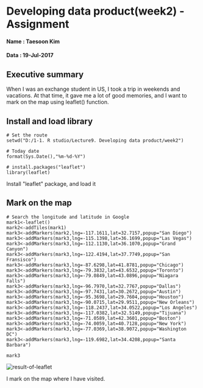 # Developing data product(week2) - Assignment

#### Name : Taesoon Kim
#### Data : 19-Jul-2017

## Executive summary
When I was an exchange student in US, I took a trip in weekends and vacations. At that time, it gave me a lot of good memories, and I want to mark on the map using leaflet() function.

## Install and load library
```{r load}
# Set the route
setwd("D:/1-1. R studio/Lecture9. Developing data product/week2")

# Today date
format(Sys.Date(),"%m-%d-%Y")

# install.packages("leaflet")
library(leaflet)
```

Install "leaflet" package, and load it


## Mark on the map
```{r using leaflet function}
# Search the longitude and latitude in Google
mark1<-leaflet()
mark2<-addTiles(mark1)
mark3<-addMarkers(mark2,lng=-117.1611,lat=32.7157,popup="San Diego")
mark3<-addMarkers(mark3,lng=-115.1398,lat=36.1699,popup="Las Vegas")
mark3<-addMarkers(mark3,lng=-112.1130,lat=36.1070,popup="Grand Canyon")
mark3<-addMarkers(mark3,lng=-122.4194,lat=37.7749,popup="San Fransisco")
mark3<-addMarkers(mark3,lng=-87.6298,lat=41.8781,popup="Chicago")
mark3<-addMarkers(mark3,lng=-79.3832,lat=43.6532,popup="Toronto")
mark3<-addMarkers(mark3,lng=-79.0849,lat=43.0896,popup="Niagara Falls")
mark3<-addMarkers(mark3,lng=-96.7970,lat=32.7767,popup="Dallas")
mark3<-addMarkers(mark3,lng=-97.7431,lat=30.2672,popup="Austin")
mark3<-addMarkers(mark3,lng=-95.3698,lat=29.7604,popup="Houston")
mark3<-addMarkers(mark3,lng=-90.0715,lat=29.9511,popup="New Orleans")
mark3<-addMarkers(mark3,lng=-118.2437,lat=34.0522,popup="Los Angeles")
mark3<-addMarkers(mark3,lng=-117.0382,lat=32.5149,popup="Tijuana")
mark3<-addMarkers(mark3,lng=-71.0589,lat=42.3601,popup="Boston")
mark3<-addMarkers(mark3,lng=-74.0059,lat=40.7128,popup="New York")
mark3<-addMarkers(mark3,lng=-77.0369,lat=38.9072,popup="Washington DC")
mark3<-addMarkers(mark3,lng=-119.6982,lat=34.4208,popup="Santa Barbara")

mark3
```

![result-of-leaflet](./../figure/result-of-leaflet.jpg) 

I mark on the map where I have visited.

